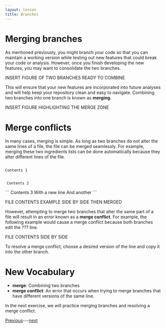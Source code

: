 ```yaml
---
layout: lesson
title: Branches
---
```


# Merging branches

As mentioned previously, you might branch your code so that you can maintain a working version while testing out new features that could break your code or analysis. However, once you finish developing the new features, you may want to consolidate the two branches.

INSERT FIGURE OF TWO BRANCHES READY TO COMBINE

This will ensure that your new features are incorporated into future analyses and will help keep your repository clean and easy to navigate. Combining two branches into one branch is known as **merging**.

INSERT FIGURE HIGHLIGHTING THE MERGE ZONE

# Merge conflicts

In many cases, merging is simple. As long as two branches do not alter the same lines of a file, the file can be merged seamlessly. For example, merging these two ingredients lists can be done automatically because they alter different lines of the file.

<div style="display:flex;flex-flow:row wrap;justify-content:space-between;">
<pre class="highlight" style="width:50%;margin-right:5px;">
<code>Contents 1</code>
</pre>
<pre class="highlight" style="width:50%;margin-left:5px;">
<code>Contents 2</code>
</pre>
</div>
```
Contents 3
With a new line
And another
```

FILE CONTENTS EXAMPLE SIDE BY SIDE THEN MERGED

However, attempting to merge two branches that alter the same part of a file will result in an error known as a **merge conflict**. For example, the following example would cause a merge conflict because both branches edit the ??? line.

FILE CONTENTS SIDE BY SIDE

To resolve a merge conflict, choose a desired version of the line and copy it into the other branch.

# New Vocabulary

* **merge**: Combining two branches
* **merge conflict**: An error that occurs when trying to merge branches that have different versions of the same line.


In the next exercise, we will practice merging branches and resolving a merge conflict.

[Previous](exercise-8)---[next](exercise-9)
